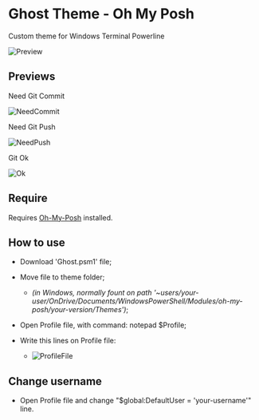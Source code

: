 # Ghost Theme - Oh My Posh

Custom theme for Windows Terminal Powerline

![Preview](https://github.com/muril0-0/oh-my-posh-ghost-theme/img/preview.jpg)

## Previews

Need Git Commit

![NeedCommit](https://github.com/muril0-0/oh-my-posh-ghost-theme/img/git-commit.jpg)

Need Git Push

![NeedPush](https://github.com/muril0-0/oh-my-posh-ghost-theme/img/git-push.jpg)

Git Ok

![Ok](https://github.com/muril0-0/oh-my-posh-ghost-theme/img/git-ok.jpg)

## Require

Requires [Oh-My-Posh](https://github.com/JanDeDobbeleer/oh-my-posh) installed.

## How to use

- Download 'Ghost.psm1' file;
- Move file to theme folder;
  - _(in Windows, normally fount on path '~users/your-user/OnDrive/Documents/WindowsPowerShell/Modules/oh-my-posh/your-version/Themes')_;
- Open Profile file, with command: notepad \$Profile;
- Write this lines on Profile file:

  - ![ProfileFile](https://github.com/muril0-0/oh-my-posh-ghost-theme/img/profile-file.jpg)

## Change username

- Open Profile file and change "\$global:DefaultUser = 'your-username'" line.
